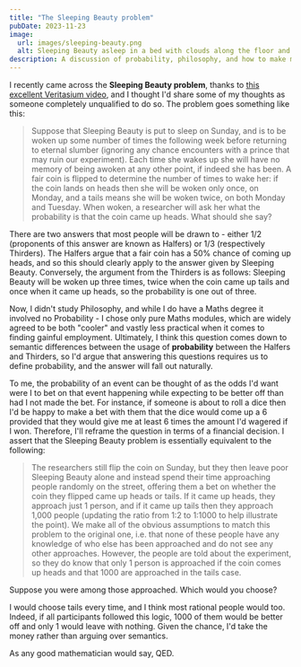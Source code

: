 ```yaml
---
title: "The Sleeping Beauty problem"
pubDate: 2023-11-23
image:
  url: images/sleeping-beauty.png
  alt: Sleeping Beauty asleep in a bed with clouds along the floor and dice floating in the air.
description: A discussion of probability, philosophy, and how to make money when a stranger approaches you with a curious proposition.
---
```

I recently came across the __Sleeping Beauty problem__, thanks to [this excellent Veritasium video](https://www.youtube.com/watch?v=XeSu9fBJ2sI), and I thought I'd share some of my thoughts as someone completely unqualified to do so. The problem goes something like this:

> Suppose that Sleeping Beauty is put to sleep on Sunday, and is to be woken up some number of times the following week before returning to eternal slumber (ignoring any chance encounters with a prince that may ruin our experiment). Each time she wakes up she will have no memory of being awoken at any other point, if indeed she has been. A fair coin is flipped to determine the number of times to wake her: if the coin lands on heads then she will be woken only once, on Monday, and a tails means she will be woken twice, on both Monday and Tuesday.
> When woken, a researcher will ask her what the probability is that the coin came up heads. What should she say?

There are two answers that most people will be drawn to - either 1/2 (proponents of this answer are known as Halfers) or 1/3 (respectively Thirders). The Halfers argue that a fair coin has a 50% chance of coming up heads, and so this should clearly apply to the answer given by Sleeping Beauty. Conversely, the argument from the Thirders is as follows: Sleeping Beauty will be woken up three times, twice when the coin came up tails and once when it came up heads, so the probability is one out of three.

Now, I didn't study Philosophy, and while I do have a Maths degree it involved no Probability - I chose only pure Maths modules, which are widely agreed to be both "cooler" and vastly less practical when it comes to finding gainful employment. Ultimately, I think this question comes down to semantic differences between the usage of __probability__ between the Halfers and Thirders, so I'd argue that answering this questions requires us to define probability, and the answer will fall out naturally.

To me, the probability of an event can be thought of as the odds I'd want were I to bet on that event happening while expecting to be better off than had I not made the bet. For instance, if someone is about to roll a dice then I'd be happy to make a bet with them that the dice would come up a 6 provided that they would give me at least 6 times the amount I'd wagered if I won. Therefore, I'll reframe the question in terms of a financial decision. I assert that the Sleeping Beauty problem is essentially equivalent to the following:

>The researchers still flip the coin on Sunday, but they then leave poor Sleeping Beauty alone and instead spend their time approaching people randomly on the street, offering them a bet on whether the coin they flipped came up heads or tails. If it came up heads, they approach just 1 person, and if it came up tails then they approach 1,000 people (updating the ratio from 1:2 to 1:1000 to help illustrate the point). We make all of the obvious assumptions to match this problem to the original one, i.e. that none of these people have any knowledge of who else has been approached and do not see any other approaches. However, the people are told about the experiment, so they do know that only 1 person is approached if the coin comes up heads and that 1000 are approached in the tails case.

Suppose you were among those approached. Which would you choose?

I would choose tails every time, and I think most rational people would too. Indeed, if all participants followed this logic, 1000 of them would be better off and only 1 would leave with nothing. Given the chance, I'd take the money rather than arguing over semantics.

As any good mathematician would say, QED.
